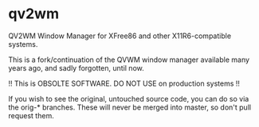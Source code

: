 # qv2wm
QV2WM Window Manager for XFree86 and other X11R6-compatible systems.

This is a fork/continuation of the QVWM window manager available many years ago, and sadly forgotten, until now.

!! This is OBSOLTE SOFTWARE. DO NOT USE on production systems !!

If you wish to see the original, untouched source code, you can do so via the orig-* branches. These will never be merged into master, so don't pull request them.
